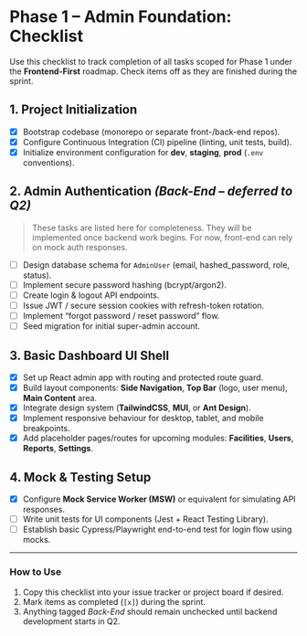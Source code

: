 # Phase 1 – Admin Foundation: Checklist

Use this checklist to track completion of all tasks scoped for Phase 1 under the **Frontend-First** roadmap. Check items off as they are finished during the sprint.

## 1. Project Initialization

- [x] Bootstrap codebase (monorepo or separate front-/back-end repos).
- [x] Configure Continuous Integration (CI) pipeline (linting, unit tests, build).
- [x] Initialize environment configuration for **dev**, **staging**, **prod** (`.env` conventions).

## 2. Admin Authentication _(Back-End – deferred to Q2)_

> These tasks are listed here for completeness. They will be implemented once backend work begins. For now, front-end can rely on mock auth responses.

- [ ] Design database schema for `AdminUser` (email, hashed_password, role, status).
- [ ] Implement secure password hashing (bcrypt/argon2).
- [ ] Create login & logout API endpoints.
- [ ] Issue JWT / secure session cookies with refresh-token rotation.
- [ ] Implement “forgot password / reset password” flow.
- [ ] Seed migration for initial super-admin account.

## 3. Basic Dashboard UI Shell

- [x] Set up React admin app with routing and protected route guard.
- [x] Build layout components: **Side Navigation**, **Top Bar** (logo, user menu), **Main Content** area.
- [x] Integrate design system (**TailwindCSS**, **MUI**, or **Ant Design**).
- [x] Implement responsive behaviour for desktop, tablet, and mobile breakpoints.
- [x] Add placeholder pages/routes for upcoming modules: **Facilities**, **Users**, **Reports**, **Settings**.

## 4. Mock & Testing Setup

- [x] Configure **Mock Service Worker (MSW)** or equivalent for simulating API responses.
- [ ] Write unit tests for UI components (Jest + React Testing Library).
- [ ] Establish basic Cypress/Playwright end-to-end test for login flow using mocks.

---

### How to Use

1. Copy this checklist into your issue tracker or project board if desired.
2. Mark items as completed (`[x]`) during the sprint.
3. Anything tagged _Back-End_ should remain unchecked until backend development starts in Q2.
